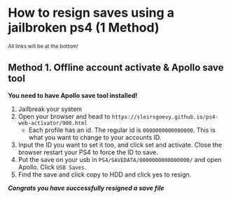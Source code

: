 # How to resign saves using a jailbroken ps4 (1 Method)
<sub> All links will be at the bottom! </sub>

## Method 1. Offline account activate & Apollo save tool
  **You need to have Apollo save tool installed!**
  1. Jailbreak your system
  2. Open your browser and head to `https://sleirsgoevy.github.io/ps4-web-activator/900.html`
      - Each profile has an id. The regular id is `0000000000000000`. This is what you want to change to your accounts ID.
  3. Input the ID you want to set it too, and click set and activate. Close the browser restart your PS4 to force the ID to save.
  4. Put the save on your usb in `PS4/SAVEDATA/0000000000000000/` and open Apollo. Click `USB Saves`.
  5. Find the save and click copy to HDD and click yes to resign.

 ***Congrats you have successfully resigned a save file***

